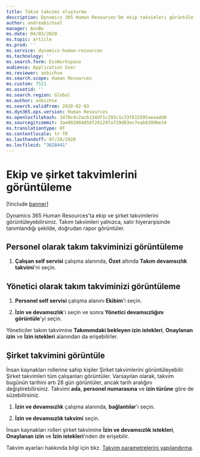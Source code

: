 ```yaml
---
title: Takım takvimi oluşturma
description: Dynamics 365 Human Resources'De ekip takvimleri görüntüle ve oluştur.
author: andreabichsel
manager: AnnBe
ms.date: 04/03/2020
ms.topic: article
ms.prod: ''
ms.service: dynamics-human-resources
ms.technology: ''
ms.search.form: EssWorkspace
audience: Application User
ms.reviewer: anbichse
ms.search.scope: Human Resources
ms.custom: 7521
ms.assetid: ''
ms.search.region: Global
ms.author: anbichse
ms.search.validFrom: 2020-02-03
ms.dyn365.ops.version: Human Resources
ms.openlocfilehash: 3478c4c2acb134df1c293c1c33f615595aeaadd0
ms.sourcegitcommit: 3ae002804858f201297a729d03ec7eab8209be34
ms.translationtype: HT
ms.contentlocale: tr-TR
ms.lasthandoff: 07/28/2020
ms.locfileid: "3628441"
---
```

# <a name="view-team-and-company-calendars"></a>Ekip ve şirket takvimlerini görüntüleme

[!include [banner](includes/preview-feature.md)]

Dynamics 365 Human Resources'ta ekip ve şirket takvimlerini görüntüleyebilirsiniz. Takım takvimleri yalnızca, satır hiyerarşisinde tanımlandığı şekilde, doğrudan rapor görüntüler.

## <a name="view-your-team-calendar-as-an-employee"></a>Personel olarak takım takviminizi görüntüleme

1. **Çalışan self servisi** çalışma alanında, **Özet** altında **Takım devamsızlık takvimi**'ni seçin.

## <a name="view-your-team-calendar-as-a-manager"></a>Yönetici olarak takım takviminizi görüntüleme

1. **Personel self servisi** çalışma alanını **Ekibim**'i seçin.

2. **İzin ve devamsızlık**'ı seçin ve sonra **Yönetici devamsızlığını görüntüle**'yi seçin.

Yöneticiler takım takvimine **Takımımdaki bekleyen izin istekleri**, **Onaylanan izin** ve **İzin istekleri** alanından da erişebilirler. 

## <a name="view-a-company-calendar"></a>Şirket takvimini görüntüle

İnsan kaynakları rollerine sahip kişiler Şirket takvimlerini görüntüleyebilir. Şirket takvimleri tüm çalışanları görüntüler. Varsayılan olarak, takvim bugünün tarihini artı 28 gün görüntüler, ancak tarih aralığını değiştirebilirsiniz. Takvimi **ada**, **personel numarasına** ve **izin türüne** göre de süzebilirsiniz.

1. **İzin ve devamsızlık** çalışma alanında, **bağlantılar**'ı seçin.

2. **İzin ve devamsızlık takvimi** seçin.

İnsan kaynakları rolleri şirket takvimine **İzin ve devamsızlık istekleri**, **Onaylanan izin** ve **İzin istekleri**'nden de erişebilir. 

Takvim ayarları hakkında bilgi için bkz. [Takvim parametrelerini yapılandırma](hr-leave-and-absence-parameters.md?configure-calendar-parameters).

